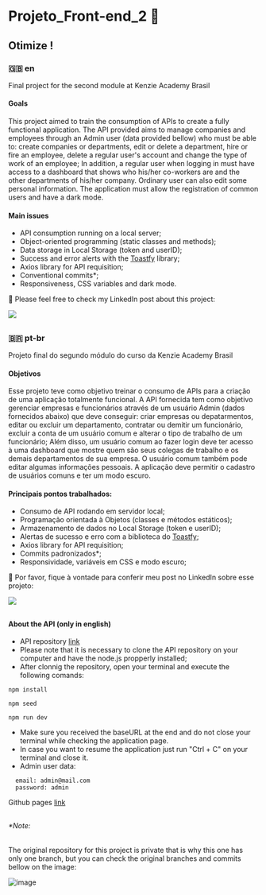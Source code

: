 # Projeto_Front-end_2 🏁

## Otimize !

### 🇬🇧 en
Final project for the second module at Kenzie Academy Brasil

#### Goals
This project aimed to train the consumption of APIs to create a fully functional application. The API provided aims to manage companies and employees through an Admin user (data provided bellow) who must be able to: create companies or departments, edit or delete a department, hire or fire an employee, delete a regular user's account and change the type of work of an employee; In addition, a regular user when logging in must have access to a dashboard that shows who his/her co-workers are and the other departments of his/her company. Ordinary user can also edit some personal information. The application must allow the registration of common users and have a dark mode.

#### Main issues
- API consumption running on a local server;
- Object-oriented programming (static classes and methods);
- Data storage in Local Storage (token and userID);
- Success and error alerts with the <a href="https://apvarun.github.io/toastify-js/">Toastfy</a> library;
- Axios library for API requisition;
- Conventional commits*;
- Responsiveness, CSS variables and dark mode.

👀 Please feel free to check my LinkedIn post about this project:

<a href="https://www.linkedin.com/posts/amandacosta94_javascript-css-activity-6975791896837128193-Tput?utm_source=share&utm_medium=member_desktop"><img src="https://img.shields.io/badge/LinkedIn-0077B5?style=for-the-badge&logo=linkedin&logoColor=white"> </a>

##

### 🇧🇷 pt-br
Projeto final do segundo módulo do curso da Kenzie Academy Brasil

#### Objetivos
Esse projeto teve como objetivo treinar o consumo de APIs para a criação de uma aplicação totalmente funcional. A API fornecida tem como objetivo gerenciar empresas e funcionários através de um usuário Admin (dados fornecidos abaixo) que deve conseguir: criar empresas ou depatarmentos, editar ou excluir um departamento, contratar ou demitir um funcionário, excluir a conta de um usuário comum e alterar o tipo de trabalho de um funcionário; Além disso, um usuário comum ao fazer login deve ter acesso à uma dashboard que mostre quem são seus colegas de trabalho e os demais departamentos de sua empresa. O usuário comum também pode editar algumas informações pessoais. A aplicação deve permitir o cadastro de usuários comuns e ter um modo escuro.

#### Principais pontos trabalhados:
- Consumo de API rodando em servidor local;
- Programação orientada à Objetos (classes e métodos estáticos);
- Armazenamento de dados no Local Storage (token e userID);
- Alertas de sucesso e erro com a biblioteca do <a href="https://apvarun.github.io/toastify-js/">Toastfy</a>;
- Axios library for API requisition;
- Commits padronizados*;
- Responsividade, variáveis em CSS e modo escuro;

👀 Por favor, fique à vontade para conferir meu post no LinkedIn sobre esse projeto:

<a href="https://www.linkedin.com/posts/amandacosta94_javascript-css-activity-6975791896837128193-Tput?utm_source=share&utm_medium=member_desktop"><img src="https://img.shields.io/badge/LinkedIn-0077B5?style=for-the-badge&logo=linkedin&logoColor=white"> </a>

##

#### About the API (only in english)

- API repository <a href="https://github.com/Jardel-Kenzie/m2-api-empresas"> link </a>
- Please note that it is necessary to clone the API repository on your computer and have the node.js propperly installed;
- After clonnig the repository, open your terminal and execute the following comands:
```
npm install
```
```
npm seed
```
```
npm run dev
```
- Make sure you received the baseURL at the end and do not close your terminal while checking the application page.
- In case you want to resume the application just run  "Ctrl + C" on your terminal and close it.
- Admin user data:
```
  email: admin@mail.com
  password: admin
```

Github pages <a href="https://mandacosta.github.io/Projeto_Front-end_2/" target:_blank> link </a>

##

###### *Note:
The original repository for this project is private that is why this one has only one branch, but you can check the original branches and commits bellow on the image:

![image](https://user-images.githubusercontent.com/106614499/190925219-1e8a4288-1dd0-433e-ae0d-9c630891dcda.png)

